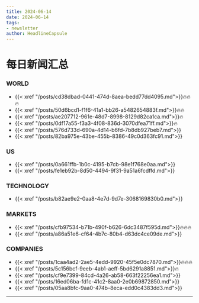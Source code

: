 ```yaml
---
title: 2024-06-14
date: 2024-06-14
tags: 
- newsletter
author: HeadlineCapsule
---
```


# 每日新闻汇总

### WORLD

- {{< xref "/posts/cd38dbad-0441-474d-8aea-bedd77dd4095.md">}}🔥🔥🔥
- {{< xref "/posts/50d6bcd1-f1f6-41a1-bb26-a5482654883f.md">}}🔥🔥
- {{< xref "/posts/ae207712-961e-48d7-8998-8129d82ca1ca.md">}}🔥
- {{< xref "/posts/0df17a55-f3a3-4f08-836d-3070dfea71ff.md">}}🔥
- {{< xref "/posts/576d733d-690a-4d14-b6fd-7b8db927beb7.md">}}
- {{< xref "/posts/82ba975e-43be-455b-8386-49c0d363fc91.md">}}

### US

- {{< xref "/posts/0a661ffb-1b0c-4195-b7cb-98e1f768e0aa.md">}}
- {{< xref "/posts/fe1eb92b-8d50-4494-9f31-9a51a6fcdffd.md">}}

### TECHNOLOGY

- {{< xref "/posts/b82ae9e2-0aa8-4e7d-9d7e-3068169830b0.md">}}

### MARKETS

- {{< xref "/posts/cfb97534-b71b-490f-b626-6dc3487f595d.md">}}🔥🔥🔥
- {{< xref "/posts/a86a51e6-cf64-4b7c-80b4-d63dc4ce09de.md">}}

### COMPANIES

- {{< xref "/posts/1caa4ad2-2ae5-4edd-9920-45f5e0dc7870.md">}}🔥🔥🔥
- {{< xref "/posts/5c156bcf-9eeb-4ab1-aeff-5bd6291a8851.md">}}🔥
- {{< xref "/posts/cf9e7399-84cd-4a26-ab58-663f22256ea1.md">}}
- {{< xref "/posts/16ed06ba-fd1c-41c2-8aa0-2e0b69872850.md">}}
- {{< xref "/posts/05aa8bfc-9aa0-474b-8eca-edd0c4383dd3.md">}}

---

